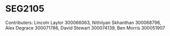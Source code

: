 # SEG2105
Contributers: Lincoln Laylor 300066063, Nithiiyan Skhanthan 300068796, Alex Degrace 300071786, David Stewart 300074139, Ben Morris 300051907
